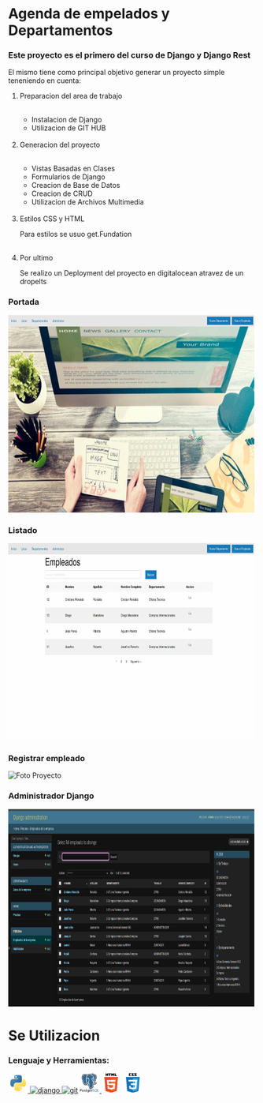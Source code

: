 # Agenda de empelados y Departamentos

<h3>Este proyecto es el primero del curso de Django y Django Rest </h3>

<p>El mismo tiene como principal objetivo generar un proyecto simple teneniendo en cuenta:</p>

<ol>
    <li>Preparacion del area de trabajo</li><br>
        <ul>
            <li>Instalacion de Django</li>
            <li>Utilizacion de GIT HUB</li>
        </ul><br>
    <li>Generacion del proyecto</li><br>
        <ul>
            <li>Vistas Basadas en Clases</li>
            <li>Formularios de Django</li>
            <li>Creacion de Base de Datos</li>
            <li>Creacion de CRUD</li>
            <li>Utilizacion de Archivos Multimedia</li><br>
        </ul>
    <li>Estilos CSS y HTML</li>
        <p>Para estilos se usuo get.Fundation</p><br>
    <li>Por ultimo</li>
        <p>Se realizo un Deployment del proyecto en digitalocean atravez de un dropelts</p>
</ol>

<h3>Portada</h3>
<img src="readme/Captura desde 2023-02-22 03-02-14.png" alt="Foto Proyecto" width="500" height="400">
<h3>Listado</h3>
<img src="readme/Captura desde 2023-02-22 03-02-27.png" alt="Foto Proyecto" width="500" height="400">
<h3>Registrar empleado</h3>
<img src="readme/Captura desde 2023-02-22 03-02-47.png" alt="Foto Proyecto" width="500" height="400">
<h3>Administrador Django</h3>
<img src="readme/Captura desde 2023-02-22 03-03-10.png" alt="Foto Proyecto" width="500" height="400">

<h1>Se Utilizacion</h1>

<h3 align="left">Lenguaje y Herramientas:</h3>
<p align="left"></a> <a href="https://www.python.org" target="_blank" rel="noreferrer"> <img src="https://raw.githubusercontent.com/devicons/devicon/master/icons/python/python-original.svg" alt="python" width="40" height="40"/> </a>
    <a href="https://www.djangoproject.com/" target="_blank" rel="noreferrer"> <img src="https://cdn.worldvectorlogo.com/logos/django.svg" alt="django" width="40" height="40"/> </a><a href="https://git-scm.com/" target="_blank" rel="noreferrer"> <img src="https://www.vectorlogo.zone/logos/git-scm/git-scm-icon.svg" alt="git" width="40" height="40"/></a>
    <a href="https://www.postgresql.org" target="_blank" rel="noreferrer"> <img src="https://raw.githubusercontent.com/devicons/devicon/master/icons/postgresql/postgresql-original-wordmark.svg" alt="postgresql" width="40" height="40"/>
    <a href="https://www.w3.org/html/" target="_blank" rel="noreferrer"> <img src="https://raw.githubusercontent.com/devicons/devicon/master/icons/html5/html5-original-wordmark.svg" alt="html5" width="40" height="40"/></a>
    <a href="https://www.w3schools.com/css/" target="_blank" rel="noreferrer"> <img src="https://raw.githubusercontent.com/devicons/devicon/master/icons/css3/css3-original-wordmark.svg" alt="css3" width="40" height="40"/> </a> </a> </p>